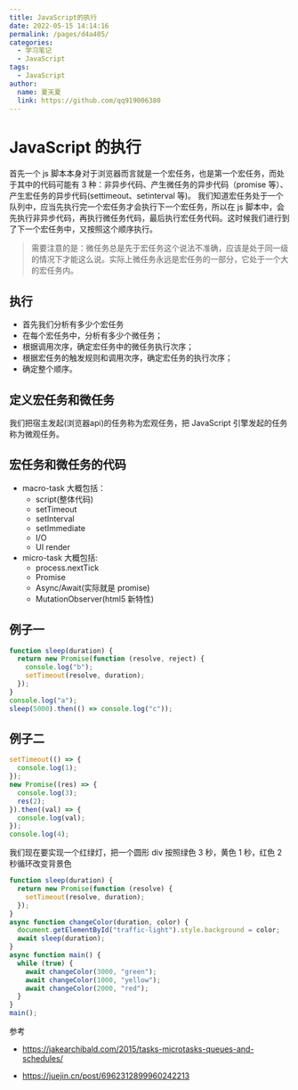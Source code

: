 ```yaml
---
title: JavaScript的执行
date: 2022-05-15 14:14:16
permalink: /pages/d4a405/
categories: 
  - 学习笔记
  - JavaScript
tags: 
  - JavaScript
author: 
  name: 夏天夏
  link: https://github.com/qq919006380
---
```

# JavaScript 的执行

首先一个 js 脚本本身对于浏览器而言就是一个宏任务，也是第一个宏任务，而处于其中的代码可能有 3 种：非异步代码、产生微任务的异步代码（promise 等）、产生宏任务的异步代码(settimeout、setinterval 等)。
我们知道宏任务处于一个队列中，应当先执行完一个宏任务才会执行下一个宏任务，所以在 js 脚本中，会先执行非异步代码，再执行微任务代码，最后执行宏任务代码。这时候我们进行到了下一个宏任务中，又按照这个顺序执行。
> 需要注意的是：微任务总是先于宏任务这个说法不准确，应该是处于同一级的情况下才能这么说。实际上微任务永远是宏任务的一部分，它处于一个大的宏任务内。

## 执行
- 首先我们分析有多少个宏任务
- 在每个宏任务中，分析有多少个微任务；
- 根据调用次序，确定宏任务中的微任务执行次序；
- 根据宏任务的触发规则和调用次序，确定宏任务的执行次序；
- 确定整个顺序。
## 定义宏任务和微任务
我们把宿主发起(浏览器api)的任务称为宏观任务，把 JavaScript 引擎发起的任务称为微观任务。
## 宏任务和微任务的代码
- macro-task 大概包括：
  - script(整体代码)
  - setTimeout
  - setInterval
  - setImmediate
  - I/O
  - UI render
- micro-task 大概包括:
  - process.nextTick
  - Promise
  - Async/Await(实际就是 promise)
  - MutationObserver(html5 新特性)

## 例子一

```js
function sleep(duration) {
  return new Promise(function (resolve, reject) {
    console.log("b");
    setTimeout(resolve, duration);
  });
}
console.log("a");
sleep(5000).then(() => console.log("c"));
```

## 例子二

```js
setTimeout(() => {
  console.log(1);
});
new Promise((res) => {
  console.log(3);
  res(2);
}).then((val) => {
  console.log(val);
});
console.log(4);
```

我们现在要实现一个红绿灯，把一个圆形 div 按照绿色 3 秒，黄色 1 秒，红色 2 秒循环改变背景色

```js
function sleep(duration) {
  return new Promise(function (resolve) {
    setTimeout(resolve, duration);
  });
}
async function changeColor(duration, color) {
  document.getElementById("traffic-light").style.background = color;
  await sleep(duration);
}
async function main() {
  while (true) {
    await changeColor(3000, "green");
    await changeColor(1000, "yellow");
    await changeColor(2000, "red");
  }
}
main();
```


参考
- https://jakearchibald.com/2015/tasks-microtasks-queues-and-schedules/

- https://juejin.cn/post/6962312899960242213